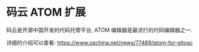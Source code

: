 # 码云 ATOM 扩展

码云是开源中国开发的代码托管平台, ATOM 编辑器是最流行的代码编辑器之一.

详细的介绍可以查看: https://www.oschina.net/news/77489/atom-for-gitosc